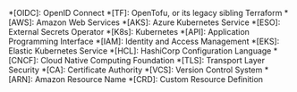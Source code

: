 *[OIDC]: OpenID Connect
*[TF]: OpenTofu, or its legacy sibling Terraform
*[AWS]: Amazon Web Services
*[AKS]: Azure Kubernetes Service
*[ESO]: External Secrets Operator
*[K8s]: Kubernetes
*[API]: Application Programming Interface
*[IAM]: Identity and Access Management
*[EKS]: Elastic Kubernetes Service
*[HCL]: HashiCorp Configuration Language
*[CNCF]: Cloud Native Computing Foundation
*[TLS]: Transport Layer Security
*[CA]: Certificate Authority
*[VCS]: Version Control System
*[ARN]: Amazon Resource Name
*[CRD]: Custom Resource Definition

